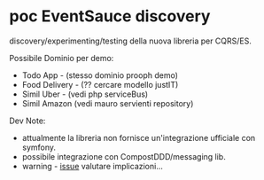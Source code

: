 # poc EventSauce discovery

discovery/experimenting/testing della nuova libreria per CQRS/ES.

Possibile Dominio per demo:
- Todo App - (stesso dominio prooph demo)
- Food Delivery - (?? cercare modello justIT) 
- Simil Uber - (vedi php serviceBus)
- Simil Amazon (vedi mauro servienti repository)

Dev Note:
- attualmente la libreria non fornisce un'integrazione ufficiale con symfony.
- possibile integrazione con CompostDDD/messaging lib.
- warning - [issue](https://github.com/EventSaucePHP/EventSauce/issues/58#event-2643267344) valutare implicazioni... 

